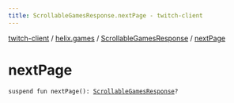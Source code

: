 ```yaml
---
title: ScrollableGamesResponse.nextPage - twitch-client
---
```


[twitch-client](../../index.html) / [helix.games](../index.html) / [ScrollableGamesResponse](index.html) / [nextPage](./next-page.html)

# nextPage

`suspend fun nextPage(): `[`ScrollableGamesResponse`](index.html)`?`